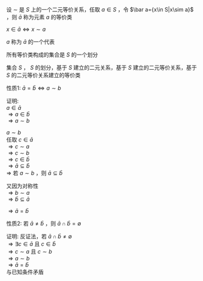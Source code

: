 设 $\sim$ 是 $S$ 上的一个二元等价关系，任取 $a\in S$ ，令 $\bar a=\{x\in S\|x\sim a}$ ，则 $\bar a$ 称为元素 $a$ 的等价类  
  
 $x\in \bar a\iff x\sim a$   
  
 $a$ 称为 $\bar a$ 的一个代表  
  
所有等价类构成的集合是 $S$ 的一个划分  
  
集合 $S$ ， $S$ 的划分，基于 $S$ 建立的二元关系，基于 $S$ 建立的二元等价关系，基于 $S$ 的二元等价关系建立的等价类  
  
性质1:  $\bar a=\bar b\iff a\sim b$   
  
证明:  
 $a\in\bar a$   
 $\Rightarrow a\in\bar b$   
 $\Rightarrow a\sim b$   
  
 $a\sim b$   
任取 $c\in\bar a$   
 $\Rightarrow c\sim a$   
 $\Rightarrow c\sim b$   
 $\Rightarrow c\in\bar b$   
 $\Rightarrow \bar a\subseteq\bar b$   
 $\Rightarrow$ 若 $a\sim b$ ，则 $\bar a\subseteq\bar b$   
  
又因为对称性  
 $\Rightarrow b\sim a$   
 $\Rightarrow\bar b\subseteq\bar a$   
  
 $\Rightarrow\bar a=\bar b$   
  
性质2: 若 $\bar a\neq\bar b$ ，则 $\bar a\cap\bar b=\emptyset$   
  
证明: 反证法，若 $\bar a\cap\bar b\neq\emptyset$   
 $\Rightarrow\exists c\in\bar a$ 且 $c\in\bar b$   
 $\Rightarrow c\sim a$ 且 $c\sim b$   
 $\Rightarrow a\sim b$   
 $\Rightarrow\bar a=\bar b$   
与已知条件矛盾  
